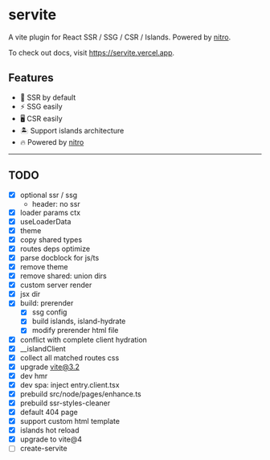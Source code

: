 # servite

A vite plugin for React SSR / SSG / CSR / Islands. Powered by [nitro](https://github.com/unjs/nitro).

To check out docs, visit https://servite.vercel.app.

## Features

- 🌟 SSR by default
- ⚡️ SSG easily
- 🖥 CSR easily
- 🏝 Support islands architecture
- 🔥 Powered by [nitro](https://github.com/unjs/nitro)


---
## TODO
- [x] optional ssr / ssg
  - header: no ssr
- [x] loader params ctx
- [x] useLoaderData
- [x] theme
- [x] copy shared types
- [x] routes deps optimize
- [x] parse docblock for js/ts
- [x] remove theme
- [x] remove shared: union dirs
- [x] custom server render
- [x] jsx dir
- [x] build: prerender
  - [x] ssg config
  - [x] build islands, island-hydrate
  - [x] modify prerender html file
- [x] conflict with complete client hydration
- [x] __islandClient
- [x] collect all matched routes css
- [x] upgrade vite@3.2
- [x] dev hmr
- [x] dev spa: inject entry.client.tsx
- [x] prebuild src/node/pages/enhance.ts
- [x] prebuild ssr-styles-cleaner
- [x] default 404 page
- [x] support custom html template
- [x] islands hot reload
- [x] upgrade to vite@4
- [ ] create-servite
